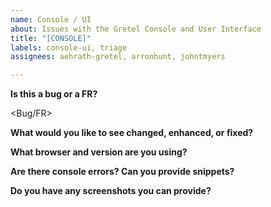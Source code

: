 ```yaml
---
name: Console / UI
about: Issues with the Gretel Console and User Interface
title: "[CONSOLE]"
labels: console-ui, triage
assignees: aehrath-gretel, arronhunt, johntmyers

---
```


**Is this a bug or a FR?**

<Bug/FR>

**What would you like to see changed, enhanced, or fixed?**

<description>

**What browser and version are you using?**

<info>

**Are there console errors? Can you provide snippets?**

<info>

**Do you have any screenshots you can provide?**

<info>

